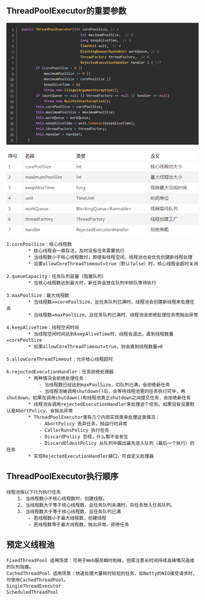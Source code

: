 ## ThreadPoolExecutor的重要参数
![Alt text](../threadPoolExecutor/threadpool.png)

![Alt text](../threadPoolExecutor/定义.png)

    1.corePoolSize：核心线程数
            * 核心线程会一直存活，及时没有任务需要执行
            * 当线程数小于核心线程数时，即使有线程空闲，线程池也会优先创建新线程处理
            * 设置allowCoreThreadTimeout=true（默认false）时，核心线程会超时关闭
    
    2.queueCapacity：任务队列容量（阻塞队列）
            * 当核心线程数达到最大时，新任务会放在队列中排队等待执行
    
    3.maxPoolSize：最大线程数
            * 当线程数>=corePoolSize，且任务队列已满时。线程池会创建新线程来处理任务
            * 当线程数=maxPoolSize，且任务队列已满时，线程池会拒绝处理任务而抛出异常
    
    4.keepAliveTime：线程空闲时间
            * 当线程空闲时间达到keepAliveTime时，线程会退出，直到线程数量=corePoolSize
            * 如果allowCoreThreadTimeout=true，则会直到线程数量=0
            
    5.allowCoreThreadTimeout：允许核心线程超时
    
    6.rejectedExecutionHandler：任务拒绝处理器
            * 两种情况会拒绝处理任务：
                - 当线程数已经达到maxPoolSize，切队列已满，会拒绝新任务
                - 当线程池被调用shutdown()后，会等待线程池里的任务执行完毕，再shutdown。如果在调用shutdown()和线程池真正shutdown之间提交任务，会拒绝新任务
            * 线程池会调用rejectedExecutionHandler来处理这个任务。如果没有设置默认是AbortPolicy，会抛出异常
            * ThreadPoolExecutor类有几个内部实现类来处理这类情况：
                - AbortPolicy 丢弃任务，抛运行时异常
                - CallerRunsPolicy 执行任务
                - DiscardPolicy 忽视，什么都不会发生
                - DiscardOldestPolicy 从队列中踢出最先进入队列（最后一个执行）的任务
            * 实现RejectedExecutionHandler接口，可自定义处理器
        
## ThreadPoolExecutor执行顺序
    线程池按以下行为执行任务
        1. 当线程数小于核心线程数时，创建线程。
        2. 当线程数大于等于核心线程数，且任务队列未满时，将任务放入任务队列。
        3. 当线程数大于等于核心线程数，且任务队列已满
            - 若线程数小于最大线程数，创建线程
            - 若线程数等于最大线程数，抛出异常，拒绝任务
        
## 预定义线程池
    FixedThreadPool 适用场景：可用于Web服务瞬时削峰，但需注意长时间持续高峰情况造成的队列阻塞。
    CachedThreadPool 适用场景：快速处理大量耗时较短的任务，如Netty的NIO接受请求时，可使用CachedThreadPool。
    SingleThreadExecutor 
    ScheduledThreadPool 

